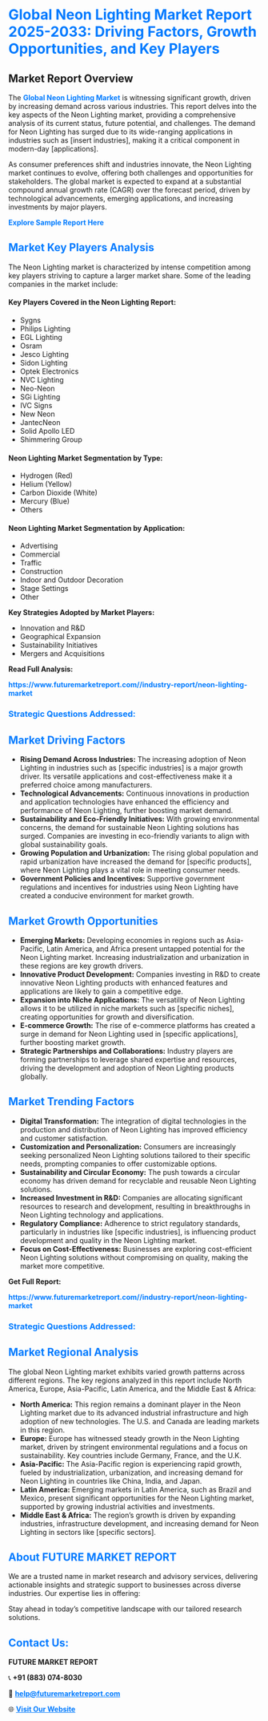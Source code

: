 <h1 style="color: #007BFF;">Global Neon Lighting Market Report 2025-2033: Driving Factors, Growth Opportunities, and Key Players</h1>

<section id="overview">
<h2>Market Report Overview</h2>
<p>The <a href="https://www.futuremarketreport.com//industry-report/neon-lighting-market" style="color: #007BFF; text-decoration: none;"><strong>Global Neon Lighting Market</strong></a> is witnessing significant growth, driven by increasing demand across various industries. This report delves into the key aspects of the Neon Lighting market, providing a comprehensive analysis of its current status, future potential, and challenges. The demand for Neon Lighting has surged due to its wide-ranging applications in industries such as [insert industries], making it a critical component in modern-day [applications].</p>
<p>As consumer preferences shift and industries innovate, the Neon Lighting market continues to evolve, offering both challenges and opportunities for stakeholders. The global market is expected to expand at a substantial compound annual growth rate (CAGR) over the forecast period, driven by technological advancements, emerging applications, and increasing investments by major players.</p>
</section>

<section id="overview">
<p><a href="https://www.futuremarketreport.com//request-sample/reportId=59223" style="color: #007BFF; text-decoration: none;"><strong>Explore Sample Report Here</strong></a></p>
</section>

<section id="key-players">
<h2 style="color: #007BFF;">Market Key Players Analysis</h2>
<p>The Neon Lighting market is characterized by intense competition among key players striving to capture a larger market share. Some of the leading companies in the market include:</p>
<h4>Key Players Covered in the Neon Lighting Report:</h4>
<ul><li>Sygns</li><li>Philips Lighting</li><li>EGL Lighting</li><li>Osram</li><li>Jesco Lighting</li><li>Sidon Lighting</li><li>Optek Electronics</li><li>NVC Lighting</li><li>Neo-Neon</li><li>SGi Lighting</li><li>IVC Signs</li><li>New Neon</li><li>JantecNeon</li><li>Solid Apollo LED</li><li>Shimmering Group</li></ul>
<h4>Neon Lighting Market Segmentation by Type:</h4>
<ul><li>Hydrogen (Red)</li><li>Helium (Yellow)</li><li>Carbon Dioxide (White)</li><li>Mercury (Blue)</li><li>Others</li></ul>

<h4>Neon Lighting Market Segmentation by Application:</h4>
<ul><li>Advertising</li><li>Commercial</li><li>Traffic</li><li>Construction</li><li>Indoor and Outdoor Decoration</li><li>Stage Settings</li><li>Other</li></ul>
<p><strong>Key Strategies Adopted by Market Players:</strong></p>
<ul>
<li>Innovation and R&D</li>
<li>Geographical Expansion</li>
<li>Sustainability Initiatives</li>
<li>Mergers and Acquisitions</li>
</ul>
</section>

<section>
<p><strong>Read Full Analysis: </strong></p><a href="https://www.futuremarketreport.com//industry-report/neon-lighting-market" style="color: #007BFF; text-decoration: none;"><strong>https://www.futuremarketreport.com//industry-report/neon-lighting-market</strong></a>
<h3 style="color: #007BFF;">Strategic Questions Addressed:</h3>
</section>

<section id="driving-factors">
<h2 style="color: #007BFF;">Market Driving Factors</h2>
<ul>
<li><strong>Rising Demand Across Industries:</strong> The increasing adoption of Neon Lighting in industries such as [specific industries] is a major growth driver. Its versatile applications and cost-effectiveness make it a preferred choice among manufacturers.</li>
<li><strong>Technological Advancements:</strong> Continuous innovations in production and application technologies have enhanced the efficiency and performance of Neon Lighting, further boosting market demand.</li>
<li><strong>Sustainability and Eco-Friendly Initiatives:</strong> With growing environmental concerns, the demand for sustainable Neon Lighting solutions has surged. Companies are investing in eco-friendly variants to align with global sustainability goals.</li>
<li><strong>Growing Population and Urbanization:</strong> The rising global population and rapid urbanization have increased the demand for [specific products], where Neon Lighting plays a vital role in meeting consumer needs.</li>
<li><strong>Government Policies and Incentives:</strong> Supportive government regulations and incentives for industries using Neon Lighting have created a conducive environment for market growth.</li>
</ul>
</section>

<section id="growth-opportunities">
<h2 style="color: #007BFF;">Market Growth Opportunities</h2>
<ul>
<li><strong>Emerging Markets:</strong> Developing economies in regions such as Asia-Pacific, Latin America, and Africa present untapped potential for the Neon Lighting market. Increasing industrialization and urbanization in these regions are key growth drivers.</li>
<li><strong>Innovative Product Development:</strong> Companies investing in R&D to create innovative Neon Lighting products with enhanced features and applications are likely to gain a competitive edge.</li>
<li><strong>Expansion into Niche Applications:</strong> The versatility of Neon Lighting allows it to be utilized in niche markets such as [specific niches], creating opportunities for growth and diversification.</li>
<li><strong>E-commerce Growth:</strong> The rise of e-commerce platforms has created a surge in demand for Neon Lighting used in [specific applications], further boosting market growth.</li>
<li><strong>Strategic Partnerships and Collaborations:</strong> Industry players are forming partnerships to leverage shared expertise and resources, driving the development and adoption of Neon Lighting products globally.</li>
</ul>
</section>

<section id="trending-factors">
<h2 style="color: #007BFF;">Market Trending Factors</h2>
<ul>
<li><strong>Digital Transformation:</strong> The integration of digital technologies in the production and distribution of Neon Lighting has improved efficiency and customer satisfaction.</li>
<li><strong>Customization and Personalization:</strong> Consumers are increasingly seeking personalized Neon Lighting solutions tailored to their specific needs, prompting companies to offer customizable options.</li>
<li><strong>Sustainability and Circular Economy:</strong> The push towards a circular economy has driven demand for recyclable and reusable Neon Lighting solutions.</li>
<li><strong>Increased Investment in R&D:</strong> Companies are allocating significant resources to research and development, resulting in breakthroughs in Neon Lighting technology and applications.</li>
<li><strong>Regulatory Compliance:</strong> Adherence to strict regulatory standards, particularly in industries like [specific industries], is influencing product development and quality in the Neon Lighting market.</li>
<li><strong>Focus on Cost-Effectiveness:</strong> Businesses are exploring cost-efficient Neon Lighting solutions without compromising on quality, making the market more competitive.</li>
</ul>
</section>

<section>
<p><strong>Get Full Report: </strong></p><a href="https://www.futuremarketreport.com//industry-report/neon-lighting-market" style="color: #007BFF; text-decoration: none;"><strong>https://www.futuremarketreport.com//industry-report/neon-lighting-market</strong></a>
<h3 style="color: #007BFF;">Strategic Questions Addressed:</h3>
</section>


<section id="regional-analysis">
<h2 style="color: #007BFF;">Market Regional Analysis</h2>
<p>The global Neon Lighting market exhibits varied growth patterns across different regions. The key regions analyzed in this report include North America, Europe, Asia-Pacific, Latin America, and the Middle East & Africa:</p>
<ul>
<li><strong>North America:</strong> This region remains a dominant player in the Neon Lighting market due to its advanced industrial infrastructure and high adoption of new technologies. The U.S. and Canada are leading markets in this region.</li>
<li><strong>Europe:</strong> Europe has witnessed steady growth in the Neon Lighting market, driven by stringent environmental regulations and a focus on sustainability. Key countries include Germany, France, and the U.K.</li>
<li><strong>Asia-Pacific:</strong> The Asia-Pacific region is experiencing rapid growth, fueled by industrialization, urbanization, and increasing demand for Neon Lighting in countries like China, India, and Japan.</li>
<li><strong>Latin America:</strong> Emerging markets in Latin America, such as Brazil and Mexico, present significant opportunities for the Neon Lighting market, supported by growing industrial activities and investments.</li>
<li><strong>Middle East & Africa:</strong> The region’s growth is driven by expanding industries, infrastructure development, and increasing demand for Neon Lighting in sectors like [specific sectors].</li>
</ul>
</section>

<footer>
<h2 style="color: #007BFF;">About FUTURE MARKET REPORT</h2>
<p>We are a trusted name in market research and advisory services, delivering actionable insights and strategic support to businesses across diverse industries. Our expertise lies in offering:</p>

<p>Stay ahead in today’s competitive landscape with our tailored research solutions.</p>

<h2 style="color: #007BFF;">Contact Us:</h2>
<p><strong>FUTURE MARKET REPORT</strong></p>
<p>📞 <strong>+91 (883) 074-8030</strong></p>
<p>📧 <strong><a href="mailto:help@futuremarketreport.com" style="color: #007BFF;">help@futuremarketreport.com</a></strong></p>
<p>🌐 <strong><a href="https://www.futuremarketreport.com/" style="color: #007BFF;">Visit Our Website</a></strong></p>
</footer>